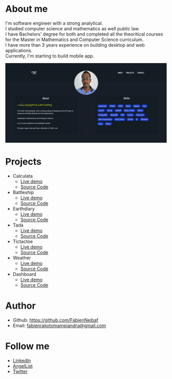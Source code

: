 # About me
I'm software engineer with a strong analytical.  
I studied computer science and mathematics as well public law.  
I have Bachelors' degree for both and completed all the theoritical courses for the Master in Mathematics and Computer Science curriculum.  
I have more than 3 years experience on building desktop and web applications.  
Currently, I'm starting to build mobile app.

![Portfolio](src/images/Portfolio.png)

# Projects
- Calculata
  - [Live demo](https://calculata.herokuapp.com/)
  - [Source Code](https://github.com/FabienNeibaf/Calculator)
- Battleship
  - [Live demo]('https://fabienneibaf.github.io/Battleship/')
  - [Source Code]('https://github.com/FabienNeibaf/Battleship')
- Earthdiary
  - [Live demo]('https://earthdiary.herokuapp.com/')
  - [Source Code]('https://github.com/maelfosso/microverse_ror_final_project')
- Tada
  - [Live demo]('https://fabienneibaf.github.io/TodoList/')
  - [Source Code]('https://github.com/FabienNeibaf/TodoList')
- Tictactoe
  - [Live demo]('https://fabienneibaf.github.io/TicTacToe/')
  - [Source Code]('https://github.com/FabienNeibaf/TicTacToe')
- Weather
  - [Live demo]('https://fabienneibaf.github.io/Weather-App/')
  - [Source Code]('https://github.com/FabienNeibaf/Weather-App')
- Dashboard
  - [Live demo]('https://fabienneibaf.github.io/Dashboard/)
  - [Source Code]('https://github.com/FabienNeibaf/Dashboard')


# Author
- Github: https://github.com/FabienNeibaf
- Email: fabienrakotomampiandra@gmail.com

# Follow me
- [LinkedIn](https://www.linkedin.com/in/fabien-rakotomampiandra-96567b17b/)
- [AngelList](https://angel.co/fabien-rakotomampiandra)
- [Twitter](https://twitter.com/Neibaflintone)
